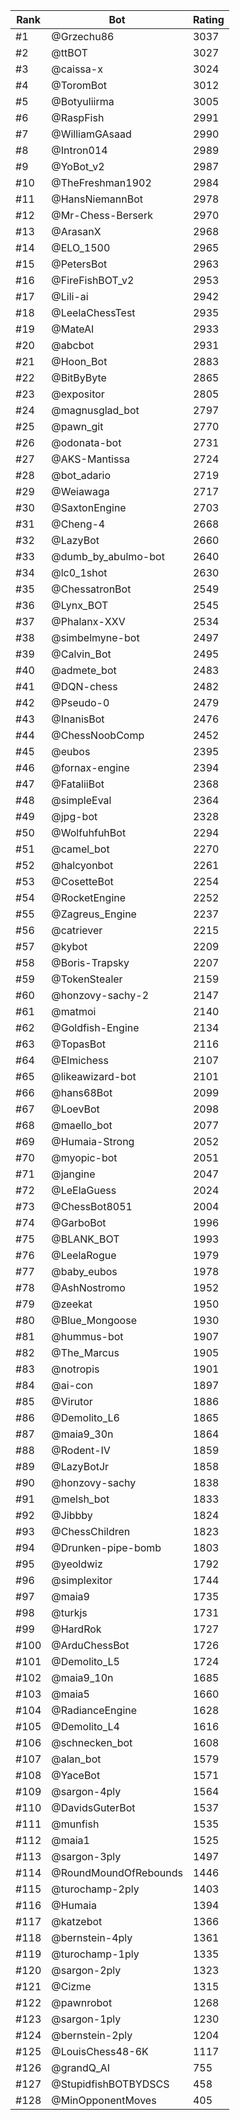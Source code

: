 Rank|Bot|Rating
---|---|---
#1|@Grzechu86|3037
#2|@ttBOT|3027
#3|@caissa-x|3024
#4|@ToromBot|3012
#5|@Botyuliirma|3005
#6|@RaspFish|2991
#7|@WilliamGAsaad|2990
#8|@Intron014|2989
#9|@YoBot_v2|2987
#10|@TheFreshman1902|2984
#11|@HansNiemannBot|2978
#12|@Mr-Chess-Berserk|2970
#13|@ArasanX|2968
#14|@ELO_1500|2965
#15|@PetersBot|2963
#16|@FireFishBOT_v2|2953
#17|@Lili-ai|2942
#18|@LeelaChessTest|2935
#19|@MateAI|2933
#20|@abcbot|2931
#21|@Hoon_Bot|2883
#22|@BitByByte|2865
#23|@expositor|2805
#24|@magnusglad_bot|2797
#25|@pawn_git|2770
#26|@odonata-bot|2731
#27|@AKS-Mantissa|2724
#28|@bot_adario|2719
#29|@Weiawaga|2717
#30|@SaxtonEngine|2703
#31|@Cheng-4|2668
#32|@LazyBot|2660
#33|@dumb_by_abulmo-bot|2640
#34|@lc0_1shot|2630
#35|@ChessatronBot|2549
#36|@Lynx_BOT|2545
#37|@Phalanx-XXV|2534
#38|@simbelmyne-bot|2497
#39|@Calvin_Bot|2495
#40|@admete_bot|2483
#41|@DQN-chess|2482
#42|@Pseudo-0|2479
#43|@InanisBot|2476
#44|@ChessNoobComp|2452
#45|@eubos|2395
#46|@fornax-engine|2394
#47|@FataliiBot|2368
#48|@simpleEval|2364
#49|@jpg-bot|2328
#50|@WolfuhfuhBot|2294
#51|@camel_bot|2270
#52|@halcyonbot|2261
#53|@CosetteBot|2254
#54|@RocketEngine|2252
#55|@Zagreus_Engine|2237
#56|@catriever|2215
#57|@kybot|2209
#58|@Boris-Trapsky|2207
#59|@TokenStealer|2159
#60|@honzovy-sachy-2|2147
#61|@matmoi|2140
#62|@Goldfish-Engine|2134
#63|@TopasBot|2116
#64|@Elmichess|2107
#65|@likeawizard-bot|2101
#66|@hans68Bot|2099
#67|@LoevBot|2098
#68|@maello_bot|2077
#69|@Humaia-Strong|2052
#70|@myopic-bot|2051
#71|@jangine|2047
#72|@LeElaGuess|2024
#73|@ChessBot8051|2004
#74|@GarboBot|1996
#75|@BLANK_BOT|1993
#76|@LeelaRogue|1979
#77|@baby_eubos|1978
#78|@AshNostromo|1952
#79|@zeekat|1950
#80|@Blue_Mongoose|1930
#81|@hummus-bot|1907
#82|@The_Marcus|1905
#83|@notropis|1901
#84|@ai-con|1897
#85|@Virutor|1886
#86|@Demolito_L6|1865
#87|@maia9_30n|1864
#88|@Rodent-IV|1859
#89|@LazyBotJr|1858
#90|@honzovy-sachy|1838
#91|@melsh_bot|1833
#92|@Jibbby|1824
#93|@ChessChildren|1823
#94|@Drunken-pipe-bomb|1803
#95|@yeoldwiz|1792
#96|@simplexitor|1744
#97|@maia9|1735
#98|@turkjs|1731
#99|@HardRok|1727
#100|@ArduChessBot|1726
#101|@Demolito_L5|1724
#102|@maia9_10n|1685
#103|@maia5|1660
#104|@RadianceEngine|1628
#105|@Demolito_L4|1616
#106|@schnecken_bot|1608
#107|@alan_bot|1579
#108|@YaceBot|1571
#109|@sargon-4ply|1564
#110|@DavidsGuterBot|1537
#111|@munfish|1535
#112|@maia1|1525
#113|@sargon-3ply|1497
#114|@RoundMoundOfRebounds|1446
#115|@turochamp-2ply|1403
#116|@Humaia|1394
#117|@katzebot|1366
#118|@bernstein-4ply|1361
#119|@turochamp-1ply|1335
#120|@sargon-2ply|1323
#121|@Cizme|1315
#122|@pawnrobot|1268
#123|@sargon-1ply|1230
#124|@bernstein-2ply|1204
#125|@LouisChess48-6K|1117
#126|@grandQ_AI|755
#127|@StupidfishBOTBYDSCS|458
#128|@MinOpponentMoves|405
